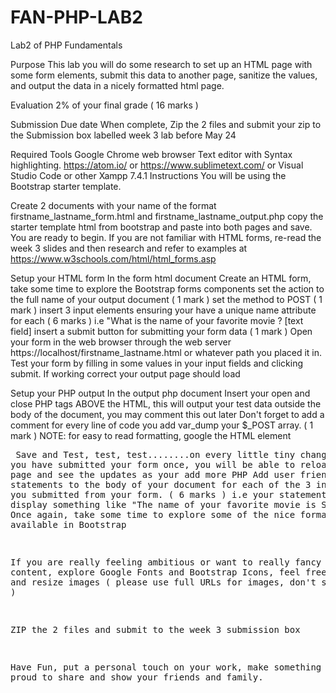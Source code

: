 # FAN-PHP-LAB2
Lab2 of PHP Fundamentals

Purpose
This lab you will do some research to set up an HTML page with some form elements, submit this data to another page, sanitize the values, and output the data in a nicely formatted html page.

Evaluation
2% of your final grade ( 16 marks )

Submission Due date
When complete, Zip the 2 files and submit your zip to the Submission box labelled week 3 lab before May 24

Required Tools
Google Chrome web browser
Text editor with Syntax highlighting. https://atom.io/ or https://www.sublimetext.com/ or Visual Studio Code or other
Xampp 7.4.1
Instructions
You will be using the Bootstrap starter template.

Create 2 documents with your name of the format
firstname_lastname_form.html and firstname_lastname_output.php
copy the starter template html from bootstrap and paste into both pages and save. You are ready to begin.
If you are not familiar with HTML forms, re-read the week 3 slides and then research and refer to examples at https://www.w3schools.com/html/html_forms.asp

Setup your HTML form
In the form html document
Create an HTML form, take some time to explore the Bootstrap forms components
set the action to the full name of your output document ( 1 mark )
set the method to POST ( 1 mark )
insert 3 input elements ensuring your have a unique name attribute for each ( 6 marks )
i.e "What is the name of your favorite movie ? [text field]
insert a submit button for submitting your form data ( 1 mark )
Open your form in the web browser through the web server https://localhost/firstname_lastname.html or whatever path you placed it in.
Test your form by filling in some values in your input fields and clicking submit. If working correct your output page should load

Setup your PHP output
In the output php document
Insert your open and close PHP tags ABOVE the HTML, this will output your test data outside the body of the document, you may comment this out later
Don't forget to add a comment for every line of code you add 
var_dump your $_POST array. ( 1 mark )
NOTE: for easy to read formatting, google the HTML element <pre>
Save and Test, test, test........on every little tiny change. Once you have submitted your form once, you will be able to reload your php page and see the updates as your add more PHP
Add user friendly output statements to the body of your document for each of the 3 input elements you submitted from your form. ( 6 marks )
i.e your statement should display something like "The name of your favorite movie is Spiderman"
Once again, take some time to explore some of the nice formatting available in Bootstrap

If you are really feeling ambitious or want to really fancy up your content, explore Google Fonts and Bootstrap Icons, feel free to insert and resize images ( please use full URLs for images, don't submit them )

ZIP the 2 files and submit to the week 3 submission box

Have Fun, put a personal touch on your work, make something you are proud to share and show your friends and family.